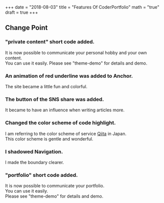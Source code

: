 +++
date = "2018-08-03"
title = "Features Of CoderPortfolio"
math = "true"
draft = true
+++

## Change Point  

### "private content" short code added. 

It is now possible to communicate your personal hobby and your own content.  
You can use it easily.
Please see "theme-demo" for details and demo.  

### An animation of red underline was added to Anchor.

The site became a little fun and colorful.

### The button of the SNS share was added.

It became to have an influence when writing articles more.

### Changed the color scheme of code highlight.

I am referring to the color scheme of service [Qiita](https://qiita.com/) in Japan.  
This color scheme is gentle and wonderful.

### I shadowed Navigation.

I made the boundary clearer.

### "portfolio" short code added.

It is now possible to communicate your portfolio.  
You can use it easily.  
Please see "theme-demo" for details and demo.  